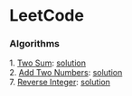 # LeetCode

### Algorithms
1\. [Two Sum](https://leetcode.com/problems/two-sum/): [solution](./two_sum)  
2\. [Add Two Numbers](https://leetcode.com/problems/add-two-numbers/): [solution](./add_two_numbers)  
7\. [Reverse Integer](https://leetcode.com/problems/reverse-integer/): [solution](./reverse_integer)  
